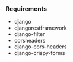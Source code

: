 ### Requirements
- django
- djangorestframework
- django-filter 
- corsheaders
- django-cors-headers
- django-crispy-forms
